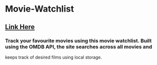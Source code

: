 # Movie-Watchlist

## [Link Here](https://movie-watchlist-tracker.netlify.app)

### Track your favourite movies using this movie watchlist. Built using the OMDB API, the site searches across all movies and
keeps track of desired films using local storage.
